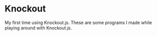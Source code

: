 # Knockout
My first time using Knockout.js. These are some programs I made while playing around with Knockout.js.
